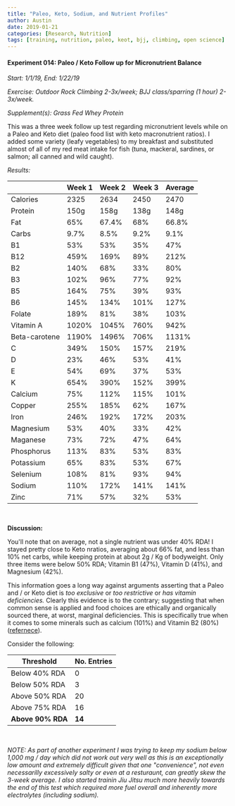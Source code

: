 ```yaml
---
title: "Paleo, Keto, Sodium, and Nutrient Profiles"
author: Austin
date: 2019-01-21
categories: [Research, Nutrition]
tags: [training, nutrition, paleo, keot, bjj, climbing, open science]
---
```


#### Experiment 014:  Paleo / Keto Follow up for Micronutrient Balance

*Start: 1/1/19, End: 1/22/19*

*Exercise:  Outdoor Rock Climbing 2-3x/week; BJJ class/sparring (1 hour) 2-3x/week.*

*Supplement(s):  Grass Fed Whey Protein*

This was a three week follow up test regarding micronutrient levels while on a Paleo and Keto diet (paleo food list with keto macronutrient ratios).  I added some variety (leafy vegetables) to my breakfast and substituted almost of all of my red meat intake for fish (tuna, mackeral, sardines, or salmon; all canned and wild caught).

*Results:*

|                |Week 1  |Week 2  |Week 3  |Average |
| -------------- | ------ | ------ | ------ | ------ |
|Calories        |2325    |2634    |2450    |2470 |
|Protein         |150g    |158g    |138g    |148g |
|Fat             |65%     |67.4%   |68%     |66.8% |
|Carbs           |9.7%    |8.5%    |9.2%    |9.1% |
|B1              |53%     |53%     |35%     |47% |
|B12             |459%    |169%    |89%     |212% |
|B2              |140%    |68%     |33%     |80% |
|B3              |102%    |96%     |77%     |92% |
|B5              |164%    |75%     |39%     |93% |
|B6              |145%    |134%    |101%    |127% |
|Folate          |189%    |81%     |38%     |103% |
|Vitamin A       |1020%   |1045%   |760%    |942% |
|Beta-carotene   |1190%   |1496%   |706%    |1131% |
|C               |349%    |150%    |157%    |219% |
|D               |23%     |46%     |53%     |41% |
|E               |54%     |69%     |37%     |53% |
|K               |654%    |390%    |152%    |399% |
|Calcium         |75%     |112%    |115%    |101% |
|Copper          |255%    |185%    |62%     |167% |
|Iron            |246%    |192%    |172%    |203% |
|Magnesium       |53%     |40%     |33%     |42% |
|Maganese        |73%     |72%     |47%     |64% |
|Phosphorus      |113%    |83%     |53%     |83% |
|Potassium       |65%     |83%     |53%     |67% |
|Selenium        |108%    |81%     |93%     |94% |
|Sodium          |110%    |172%    |141%    |141% |
|Zinc            |71%     |57%     |32%     |53% |

<br />

**Discussion:**

You'll note that on average, not a single nutrient was under 40% RDA!  I stayed pretty close to Keto nratios, averaging about 66% fat, and less than 10% net carbs, while keeping protein at about 2g / Kg of bodyweight.  Only three items were below 50% RDA; Vitamin B1 (47%), Vitamin D (41%), and Magnesium (42%).

This information goes a long way against arguments asserting that a Paleo and / or Keto diet is *too exclusive* or *too restrictive* or *has vitamin deficiencies.*  Clearly this evidence is to the contrary; suggesting that when common sense is applied and food choices are ethically and organically sourced there, at worst, marginal deficiencies.  This is specifically true when it comes to some minerals such as calcium (101%) and Vitamin B2 (80%) ([refernece](https://www.mensjournal.com/food-drink/your-diet-giving-you-deficiency/)).

Consider the following:

| Threshold | No. Entries |
| --------- | ----------- |
| Below 40% RDA | 0 |
| Below 50% RDA | 3 |
| Above 50% RDA | 20 |
| Above 75% RDA | 16 |
| **Above 90% RDA** | **14** |

<br/>

*NOTE:  As part of another experiment I was trying to keep my sodium below 1,000 mg / day which did not work out very well as this is an exceptionally low amount and extremely difficult given that one "convenience", not even necessarilly excessively salty or even at a resturaunt, can greatly skew the 3-week average.  I also started trainin Jiu Jitsu much more heavily towards the end of this test which required more fuel overall and inherently more electrolytes (including sodium).*
